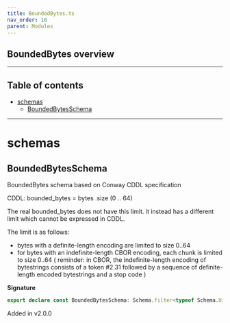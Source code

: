 ```yaml
---
title: BoundedBytes.ts
nav_order: 16
parent: Modules
---
```


## BoundedBytes overview

---

<h2 class="text-delta">Table of contents</h2>

- [schemas](#schemas)
  - [BoundedBytesSchema](#boundedbytesschema)

---

# schemas

## BoundedBytesSchema

BoundedBytes schema based on Conway CDDL specification

CDDL: bounded_bytes = bytes .size (0 .. 64)

The real bounded_bytes does not have this limit. it instead has
a different limit which cannot be expressed in CDDL.

The limit is as follows:

- bytes with a definite-length encoding are limited to size 0..64
- for bytes with an indefinite-length CBOR encoding, each chunk is
  limited to size 0..64
  ( reminder: in CBOR, the indefinite-length encoding of
  bytestrings consists of a token #2.31 followed by a sequence
  of definite-length encoded bytestrings and a stop code )

**Signature**

```ts
export declare const BoundedBytesSchema: Schema.filter<typeof Schema.Uint8ArrayFromSelf>
```

Added in v2.0.0
